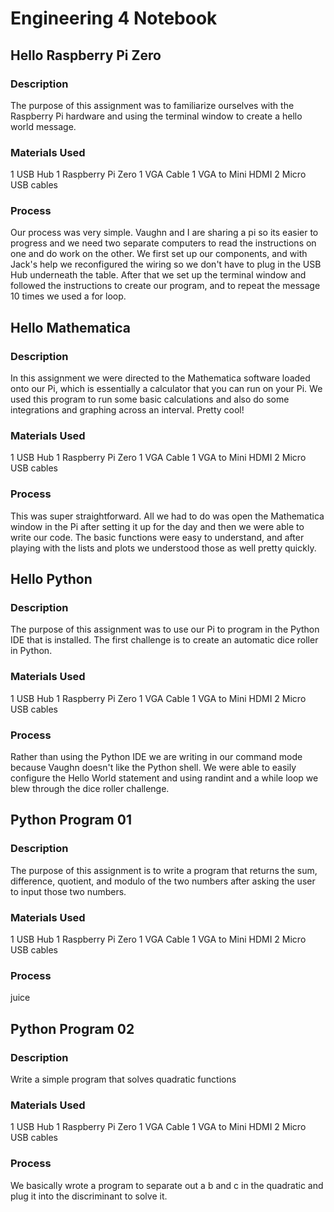 # Engineering 4 Notebook
## Hello Raspberry Pi Zero

### Description
The purpose of this assignment was to familiarize ourselves with the Raspberry Pi hardware and using the terminal window to create a hello world message.

### Materials Used
 1 USB Hub
 1 Raspberry Pi Zero
 1 VGA Cable
 1 VGA to Mini HDMI
 2 Micro USB cables

### Process
Our process was very simple. Vaughn and I are sharing a pi so its easier to progress and we need two separate computers to read the instructions on one and do work on the other. We first set up our components, and with Jack's help we reconfigured the wiring so we don't have to plug in the USB Hub underneath the table. After that we set up the terminal window and followed the instructions to create our program, and to repeat the message 10 times we used a for loop.

## Hello Mathematica

### Description
In this assignment we were directed to the Mathematica software loaded onto our Pi, which is essentially a calculator that you can run on your Pi. We used this program to run some basic calculations and also do some integrations and graphing across an interval. Pretty cool!

### Materials Used
 1 USB Hub
 1 Raspberry Pi Zero
 1 VGA Cable
 1 VGA to Mini HDMI
 2 Micro USB cables

### Process
This was super straightforward. All we had to do was open the Mathematica window in the Pi after setting it up for the day and then we were able to write our code. The basic functions were easy to understand, and after playing with the lists and plots we understood those as well pretty quickly.

## Hello Python

### Description
The purpose of this assignment was to use our Pi to program in the Python IDE that is installed. The first challenge is to create an automatic dice roller in Python.

### Materials Used
 1 USB Hub
 1 Raspberry Pi Zero
 1 VGA Cable
 1 VGA to Mini HDMI
 2 Micro USB cables

### Process
Rather than using the Python IDE we are writing in our command mode because Vaughn doesn't like the Python shell. We were able to easily configure the Hello World statement and using randint and a while loop we blew through the dice roller challenge.

## Python Program 01

### Description
The purpose of this assignment is to write a program that returns the sum, difference, quotient, and modulo of the two numbers after asking the user to input those two numbers.
 
### Materials Used
 1 USB Hub
 1 Raspberry Pi Zero
 1 VGA Cable
 1 VGA to Mini HDMI
 2 Micro USB cables

### Process
juice

## Python Program 02

### Description
Write a simple program that solves quadratic functions

### Materials Used
 1 USB Hub
 1 Raspberry Pi Zero
 1 VGA Cable
 1 VGA to Mini HDMI
 2 Micro USB cables

### Process
We basically wrote a program to separate out a b and c in the quadratic and plug it into the discriminant to solve it.

